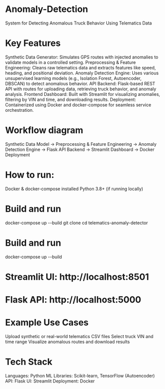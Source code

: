 # Anomaly-Detection
System for Detecting Anomalous Truck Behavior Using Telematics Data

 # Key Features

Synthetic Data Generator: Simulates GPS routes with injected anomalies to validate models in a controlled setting.
Preprocessing & Feature Engineering: Cleans raw telematics data and extracts features like speed, heading, and positional deviation.
Anomaly Detection Engine: Uses various unsupervised learning models (e.g., Isolation Forest, Autoencoder, DBSCAN) to detect anomalous behavior.
API Backend: Flask-based REST API with routes for uploading data, retrieving truck behavior, and anomaly analysis.
Frontend Dashboard: Built with Streamlit for visualizing anomalies, filtering by VIN and time, and downloading results.
Deployment: Containerized using Docker and docker-compose for seamless service orchestration.

# Workflow diagram

Synthetic Data Model → 
Preprocessing & Feature Engineering →
Anomaly Detection Engine →
Flask API Backend →
Streamlit Dashboard →
Docker Deployment

# How to run:

Docker & docker-compose installed
Python 3.8+ (if running locally)


# Build and run
docker-compose up --build
git clone <your-repo-url>
cd telematics-anomaly-detector

# Build and run
docker-compose up --build

# Streamlit UI: http://localhost:8501
# Flask API: http://localhost:5000

 # Example Use Cases

Upload synthetic or real-world telematics CSV files
Select truck VIN and time range
Visualize anomalous routes and download results

# Tech Stack

Languages: Python
ML Libraries: Scikit-learn, TensorFlow (Autoencoder)
API: Flask
UI: Streamlit
Deployment: Docker
